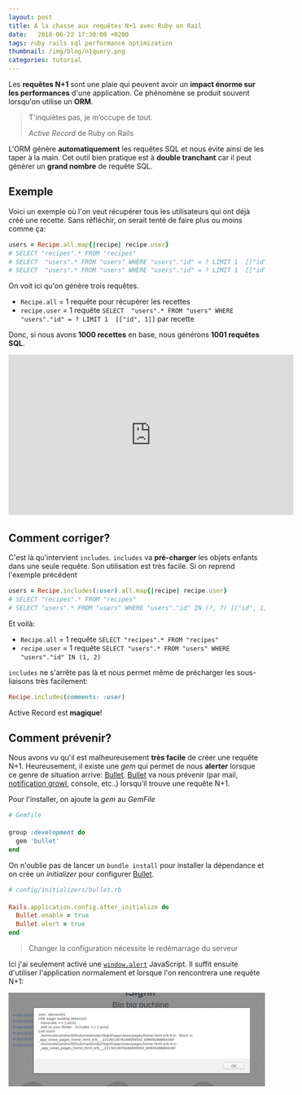 ```yaml
---
layout: post
title: A la chasse aux requêtes N+1 avec Ruby on Rail 
date:   2018-06-22 17:30:00 +0200
tags: ruby rails sql performance optimization
thumbnail: /img/blog/n1query.png
categories: tutorial
---
```


Les **requêtes N+1** sont une plaie qui peuvent avoir un **impact énorme sur les performances** d'une application. Ce phénomène se produit souvent lorsqu'on utilise un **ORM**. 

> T'inquiètes pas, je m’occupe de tout.
> 
> *Active Record* de Ruby on Rails

L'ORM génère **automatiquement** les requêtes SQL et nous évite ainsi de les taper à la main. Cet outil bien pratique est à **double tranchant** car il peut générer un **grand nombre** de requête SQL.

## Exemple

Voici un exemple où l'on veut récupérer tous les utilisateurs qui ont déjà créé une recette. Sans réfléchir, on serait tenté de faire plus ou moins comme ça:

~~~ruby
users = Recipe.all.map{|recipe| recipe.user}
# SELECT "recipes".* FROM "recipes"
# SELECT  "users".* FROM "users" WHERE "users"."id" = ? LIMIT 1  [["id", 1]]
# SELECT  "users".* FROM "users" WHERE "users"."id" = ? LIMIT 1  [["id", 2]]
~~~

On voit ici qu'on génère trois requêtes.

- `Recipe.all` = 1 requête pour récupérer les recettes
- `recipe.user` = 1 requête `SELECT  "users".* FROM "users" WHERE "users"."id" = ? LIMIT 1  [["id", 1]]` par recette


Donc, si nous avons **1000 recettes** en base, nous générons **1001 requêtes SQL**.

<iframe width="560" height="315" src="https://www.youtube.com/embed/S9k7Avk5jJE" frameborder="0" allow="autoplay; encrypted-media" allowfullscreen></iframe>

## Comment corriger?

C'est là qu'intervient `includes`. `includes` va **pré-charger** les objets enfants dans une seule requête. Son utilisation est très facile. Si on reprend l'exemple précédent

~~~ruby
users = Recipe.includes(:user).all.map{|recipe| recipe.user}
# SELECT "recipes".* FROM "recipes"
# SELECT "users".* FROM "users" WHERE "users"."id" IN (?, ?) [["id", 1],["id", 2]]
~~~

Et voilà:

* `Recipe.all` = 1 requête `SELECT "recipes".* FROM "recipes"`
* `recipe.user` = 1 requête `SELECT "users".* FROM "users" WHERE "users"."id" IN (1, 2)`

`includes` ne s'arrête pas là et nous permet même de précharger les sous-liaisons très facilement:

~~~ruby
Recipe.includes(comments: :user)
~~~

Active Record est **magique**!

## Comment prévenir?

Nous avons vu qu'il est malheureusement **très facile** de créer une requête N+1. Heureusement, il existe une _gem_ qui permet de nous **alerter** lorsque ce genre de situation arrive: [Bullet][bullet]. [Bullet][bullet] va nous prévenir (par mail, [notification growl](http://growl.info/), console, etc..) lorsqu’il trouve une requête N+1.

Pour l'installer, on ajoute la _gem_ au _GemFile_

~~~ruby
# Gemfile

group :development do
  gem 'bullet'
end
~~~

On n'oublie pas de lancer un `bundle install` pour installer la dépendance et on crée un _initializer_ pour configurer [Bullet][bullet].

~~~ruby
# config/initializers/bullet.rb

Rails.application.config.after_initialize do
  Bullet.enable = true
  Bullet.alert = true
end
~~~

> Changer la configuration nécessite le redémarrage du serveur

Ici j'ai seulement activé une [`window.alert`](https://developer.mozilla.org/fr/docs/Web/API/Window/alert) JavaScript. Il suffit ensuite d'utiliser l'application normalement et lorsque l'on rencontrera une requête N+1:

![Affichage de test.fr/load.php sans mise en cache](/img/blog/bullet_notification.png)

[bullet]: https://github.com/flyerhzm/bullet

